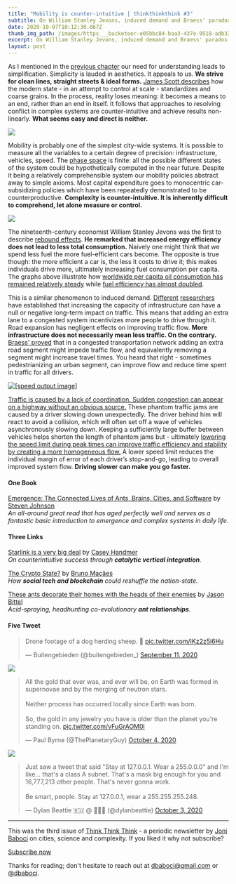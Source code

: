 ```yaml
---
title: "Mobility is counter-intuitive | thinkthinkthink #3"
subtitle: On William Stanley Jevons, induced demand and Braess' paradox
date: 2020-10-07T10:12:30.067Z
thumb_img_path: /images/https___bucketeer-e05bbc84-baa3-437e-9518-adb32be77984.s3.amazonaws.com_public_images_892b0902-5f38-4872-8b5c-ff7cf709f648_1920x400.jpeg
excerpt: On William Stanley Jevons, induced demand and Braess' paradox
layout: post
---
```

As I mentioned in the [previous chapter](https://thinkthinkthink.substack.com/p/the-15-minute-city-thinkthinkthink) our need for understanding leads to simplification. Simplicity is lauded in aesthetics. It appeals to us. **We strive for clean lines, straight streets & ideal forms.** [James Scott describes](https://www.goodreads.com/book/show/20186.Seeing_Like_a_State) how the modern state - in an attempt to control at scale - standardizes and coarse grains. In the process, reality loses meaning: it becomes a means to an end, rather than an end in itself. It follows that approaches to resolving conflict in complex systems are counter-intuitive and achieve results non-linearly. **What seems easy and direct is neither.**

[![](https://cdn.substack.com/image/fetch/w_1456,c_limit,f_auto,q_auto:good,fl_progressive:steep/https%3A%2F%2Fbucketeer-e05bbc84-baa3-437e-9518-adb32be77984.s3.amazonaws.com%2Fpublic%2Fimages%2F892b0902-5f38-4872-8b5c-ff7cf709f648_1920x400.jpeg)](https://www.atlasofplaces.com/photography/oblivion/)

Mobility is probably one of the simplest city-wide systems. It is possible to measure all the variables to a certain degree of precision: infrastructure, vehicles, speed. The [phase space](https://en.wikipedia.org/wiki/Phase_space) is finite: all the possible different states of the system could be hypothetically computed in the near future. Despite it being a relatively comprehensible system our mobility policies abstract away to simple axioms. Most capital expenditure goes to monocentric car-subsidizing policies which have been repeatedly demonstrated to be counterproductive. **Complexity is counter-intuitive. It is inherently difficult to comprehend, let alone measure or control.**

[![](https://cdn.substack.com/image/fetch/w_1456,c_limit,f_auto,q_auto:good,fl_progressive:steep/https%3A%2F%2Fbucketeer-e05bbc84-baa3-437e-9518-adb32be77984.s3.amazonaws.com%2Fpublic%2Fimages%2F4f3ff960-1635-473a-ae0a-daa0ffa59ae0_1222x384.jpeg)](http://www.umich.edu/~umtriswt/PDF/SWT-2017-5.pdf)

The nineteenth-century economist William Stanley Jevons was the first to describe [rebound effects](https://en.wikipedia.org/wiki/Rebound_effect_(conservation)). **He remarked that increased energy efficiency does not lead to less total consumption.** Naively one might think that we spend less fuel the more fuel-efficient cars become. The opposite is true though: the more efficient a car is, the less it costs to drive it; this makes individuals drive more, ultimately increasing fuel consumption per capita. The graphs above illustrate how [worldwide per capita oil consumption has remained relatively steady](https://ourworldindata.org/grapher/fossil-fuel-consumption-per-capita?time=earliest..latest&country=~OWID_WRL) while [fuel efficiency has almost doubled](http://www.umich.edu/~umtriswt/PDF/SWT-2017-5.pdf).

This is a similar phenomenon to induced demand. [Different](https://www.sciencedirect.com/science/article/pii/S0191261510000226?via%3Dihub) [researchers](https://www.aeaweb.org/articles?id=10.1257/aer.101.6.2616) have established that increasing the capacity of infrastructure can have a null or negative long-term impact on traffic. This means that adding an extra lane to a congested system incentivizes more people to drive through it. Road expansion has negligent effects on improving traffic flow. **More infrastructure does not necessarily mean less traffic. On the contrary.** [Braess' proved](https://supernet.isenberg.umass.edu/articles/braess-encyc.pdf) that in a congested transportation network adding an extra road segment might impede traffic flow, and equivalently removing a segment might increase travel times. You heard that right - sometimes pedestrianizing an urban segment, can improve flow and reduce time spent in traffic for all drivers.

[![\[speed output image\]](https://cdn.substack.com/image/fetch/w_1456,c_limit,f_auto,q_auto:good,fl_lossy/https%3A%2F%2Fbucketeer-e05bbc84-baa3-437e-9518-adb32be77984.s3.amazonaws.com%2Fpublic%2Fimages%2F3333cac7-6ea8-46ea-a610-fdf6647d449f_640x16.gif)](http://trafficwaves.org/tanim.html)

[Traffic is caused by a lack of coordination. Sudden congestion can appear on a highway without an obvious source.](https://www.youtube.com/watch?v=iHzzSao6ypE) These phantom traffic jams are caused by a driver slowing down unexpectedly. The driver behind him will react to avoid a collision, which will often set off a wave of vehicles asynchronously slowing down. Keeping a sufficiently large buffer between vehicles helps shorten the length of phantom jams but - ultimately [lowering the speed limit during peak times can improve traffic efficiency and stability by creating a more homogeneous flow.](https://www.sydney.edu.au/business/news-and-events/news/2018/12/21/does-slower-driving-make-us-go-faster-.html) A lower speed limit reduces the individual margin of error of each driver’s stop-and-go, leading to overall improved system flow. **Driving slower can make you go faster.**

#### **One Book**

[Emergence: The Connected Lives of Ants, Brains, Cities, and Software](https://www.goodreads.com/book/show/2296.Emergence) by [Steven Johnson](https://twitter.com/stevenbjohnson)\
*An all-around great read that has aged perfectly well and serves as a fantastic basic introduction to emergence and complex systems in daily life.*

#### Three Links

[Starlink is a very big deal](https://caseyhandmer.wordpress.com/2019/11/02/starlink-is-a-very-big-deal) by [Casey Handmer](https://twitter.com/CJHandmer)\
*On counterintuitive success through **catalytic vertical integration**.*

[The Crypto State?](https://www.city-journal.org/technological-developments-new-systems-of-governance) by [Bruno Maçães](https://twitter.com/MacaesBruno)\
*How **social tech and blockchain** could reshuffle the nation-state.*

[These ants decorate their homes with the heads of their enemies](https://www.nationalgeographic.com/animals/2018/11/ants-head-hunters-attack-trap-jaw-enemies-nests/) by [Jason Bittel](https://twitter.com/bittelmethis)\
*Acid-spraying, headhunting co-evolutionary **ant relationships**.*

#### Five Tweet

<blockquote class="twitter-tweet"><p lang="en" dir="ltr">Drone footage of a dog herding sheep. 🐑 <a href="https://t.co/IKz2z5i6Hu">pic.twitter.com/IKz2z5i6Hu</a></p>&mdash; Buitengebieden (@buitengebieden_) <a href="https://twitter.com/buitengebieden_/status/1304476191890509824?ref_src=twsrc%5Etfw">September 11, 2020</a></blockquote> <script async src="https://platform.twitter.com/widgets.js" charset="utf-8"></script>

[![](https://cdn.substack.com/image/fetch/w_1456,c_limit,f_auto,q_auto:good,fl_progressive:steep/https%3A%2F%2Fbucketeer-e05bbc84-baa3-437e-9518-adb32be77984.s3.amazonaws.com%2Fpublic%2Fimages%2Fde8decc7-70f4-4ac9-9441-d1e15b2198b2_592x506.png)](https://twitter.com/patio11/status/1312633739155918848?s=20)

<blockquote class="twitter-tweet"><p lang="en" dir="ltr">All the gold that ever was, and ever will be, on Earth was formed in supernovae and by the merging of neutron stars.<br><br>Neither process has occurred locally since Earth was born.<br><br>So, the gold in any jewelry you have is older than the planet you&#39;re standing on. <a href="https://t.co/vFuGrAOM0l">pic.twitter.com/vFuGrAOM0l</a></p>&mdash; Paul Byrne (@ThePlanetaryGuy) <a href="https://twitter.com/ThePlanetaryGuy/status/1312790866935906304?ref_src=twsrc%5Etfw">October 4, 2020</a></blockquote> <script async src="https://platform.twitter.com/widgets.js" charset="utf-8"></script>

[![](https://cdn.substack.com/image/fetch/w_1456,c_limit,f_auto,q_auto:good,fl_progressive:steep/https%3A%2F%2Fbucketeer-e05bbc84-baa3-437e-9518-adb32be77984.s3.amazonaws.com%2Fpublic%2Fimages%2F13225ff8-b1e7-41d4-b85d-a9c3d12292fb_593x673.png)](https://twitter.com/wrathofgnon/status/1044824353123291138)

<blockquote class="twitter-tweet"><p lang="en" dir="ltr">Just saw a tweet that said &quot;Stay at 127.0.0.1. Wear a 255.0.0.0&quot; and I&#39;m like... that&#39;s a class A subnet. That&#39;s a mask big enough for you and 16,777,213 other people. That&#39;s never gonna work. <br><br>Be smart, people. Stay at 127.0.0.1, wear a 255.255.255.248.</p>&mdash; Dylan Beattie 🇪🇺 @ 🏡🔑🔽 (@dylanbeattie) <a href="https://twitter.com/dylanbeattie/status/1312417619329380354?ref_src=twsrc%5Etfw">October 3, 2020</a></blockquote> <script async src="https://platform.twitter.com/widgets.js" charset="utf-8"></script>

- - -

This was the third issue of [Think Think Think](https://thinkthinkthink.substack.com/) - a periodic newsletter by [Joni Baboci](https://joni.baboci.net/) on cities, science and complexity. If you liked it why not subscribe?

[Subscribe now](%%checkout_url%%)

Thanks for reading; don't hesitate to reach out at [dbaboci@gmail.com](mailto:dbaboci@gmail.com) or [@dbaboci](http://twitter.com/dbaboci).



<!--EndFragment-->